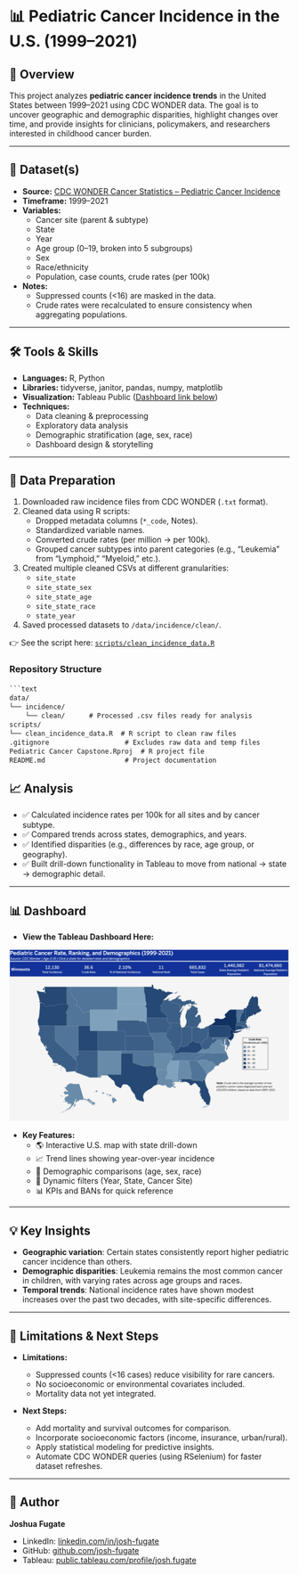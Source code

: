 # 📊 Pediatric Cancer Incidence in the U.S. (1999–2021)  

## 📝 Overview  
This project analyzes **pediatric cancer incidence trends** in the United States between 1999–2021 using CDC WONDER data. The goal is to uncover geographic and demographic disparities, highlight changes over time, and provide insights for clinicians, policymakers, and researchers interested in childhood cancer burden.  

---

## 📂 Dataset(s)  
- **Source:** [CDC WONDER Cancer Statistics – Pediatric Cancer Incidence](https://wonder.cdc.gov/cancer.html)  
- **Timeframe:** 1999–2021  
- **Variables:**  
  - Cancer site (parent & subtype)  
  - State  
  - Year  
  - Age group (0–19, broken into 5 subgroups)  
  - Sex  
  - Race/ethnicity  
  - Population, case counts, crude rates (per 100k)  
- **Notes:**  
  - Suppressed counts (<16) are masked in the data.  
  - Crude rates were recalculated to ensure consistency when aggregating populations.  

---

## 🛠️ Tools & Skills  
- **Languages:** R, Python  
- **Libraries:** tidyverse, janitor, pandas, numpy, matplotlib  
- **Visualization:** Tableau Public ([Dashboard link below](#-dashboard))  
- **Techniques:**  
  - Data cleaning & preprocessing  
  - Exploratory data analysis  
  - Demographic stratification (age, sex, race)  
  - Dashboard design & storytelling  

---

## 🔄 Data Preparation  
1. Downloaded raw incidence files from CDC WONDER (`.txt` format).  
2. Cleaned data using R scripts:  
   - Dropped metadata columns (`*_code`, Notes).  
   - Standardized variable names.  
   - Converted crude rates (per million → per 100k).  
   - Grouped cancer subtypes into parent categories (e.g., “Leukemia” from “Lymphoid,” “Myeloid,” etc.).  
3. Created multiple cleaned CSVs at different granularities:  
   - `site_state`  
   - `site_state_sex`  
   - `site_state_age`  
   - `site_state_race`  
   - `state_year`  
4. Saved processed datasets to `/data/incidence/clean/`.

👉 See the script here: [`scripts/clean_incidence_data.R`](scripts/clean_incidence_data.R)


### Repository Structure
```text
```text
data/
└── incidence/
    └── clean/      # Processed .csv files ready for analysis
scripts/
└── clean_incidence_data.R  # R script to clean raw files
.gitignore                   # Excludes raw data and temp files
Pediatric Cancer Capstone.Rproj  # R project file
README.md                    # Project documentation
```

## 📈 Analysis  
- ✅ Calculated incidence rates per 100k for all sites and by cancer subtype.  
- ✅ Compared trends across states, demographics, and years.  
- ✅ Identified disparities (e.g., differences by race, age group, or geography).  
- ✅ Built drill-down functionality in Tableau to move from national → state → demographic detail.  

---

## 📊 Dashboard  
- **View the Tableau Dashboard Here:**

[![Dashboard Preview](dashboard_preview.png)](https://public.tableau.com/app/profile/josh.fugate/viz/PediatricCancerIncidenceRates/MapDashboard)
- **Key Features:**  
  - 🌎 Interactive U.S. map with state drill-down  
  - 📈 Trend lines showing year-over-year incidence  
  - 🧒 Demographic comparisons (age, sex, race)  
  - 🧭 Dynamic filters (Year, State, Cancer Site)  
  - 📊 KPIs and BANs for quick reference  

---

## 💡 Key Insights  
- **Geographic variation**: Certain states consistently report higher pediatric cancer incidence than others.  
- **Demographic disparities**: Leukemia remains the most common cancer in children, with varying rates across age groups and races.  
- **Temporal trends**: National incidence rates have shown modest increases over the past two decades, with site-specific differences.  

---

## 📌 Limitations & Next Steps  
- **Limitations:**  
  - Suppressed counts (<16 cases) reduce visibility for rare cancers.  
  - No socioeconomic or environmental covariates included.  
  - Mortality data not yet integrated.  

- **Next Steps:**  
  - Add mortality and survival outcomes for comparison.  
  - Incorporate socioeconomic factors (income, insurance, urban/rural).  
  - Apply statistical modeling for predictive insights.  
  - Automate CDC WONDER queries (using RSelenium) for faster dataset refreshes.  

---

## 👤 Author  
**Joshua Fugate**  
- LinkedIn: [linkedin.com/in/josh-fugate](https://linkedin.com/in/josh-fugate)  
- GitHub: [github.com/josh-fugate](https://github.com/josh-fugate)  
- Tableau: [public.tableau.com/profile/josh.fugate](https://public.tableau.com/profile/josh.fugate)  
